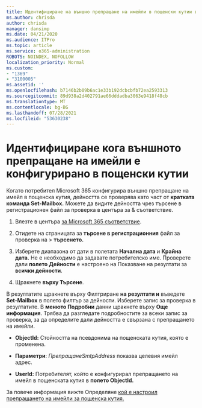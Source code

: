 ```yaml
---
title: Идентифициране на външно препращане на имейли в пощенски кутии в регистрационни файлове за проверка
ms.author: chrisda
author: chrisda
manager: dansimp
ms.date: 04/21/2020
ms.audience: ITPro
ms.topic: article
ms.service: o365-administration
ROBOTS: NOINDEX, NOFOLLOW
localization_priority: Normal
ms.custom:
- "1369"
- "3100005"
ms.assetid: ''
ms.openlocfilehash: b7146b2b09b6ac1e33b192dcbcbfb72ea2593313
ms.sourcegitcommit: 89d938a2d402791ae66dddadba3063e9418f48cb
ms.translationtype: MT
ms.contentlocale: bg-BG
ms.lasthandoff: 07/28/2021
ms.locfileid: "53630238"
---
```

# <a name="identify-when-external-email-forwarding-is-configured-on-mailboxes"></a>Идентифициране кога външното препращане на имейли е конфигурирано в пощенски кутии

Когато потребител Microsoft 365 конфигурира външно препращане на имейл в пощенска кутия, дейността се проверява като част от **кратката команда Set-Mailbox.** Можете да видите дейността чрез търсене в регистрационен файл за проверка в центъра за & съответствие.

1. Влезте в центъра [за Microsoft 365 съответствие](https://protection.office.com/).

2. Отидете на страницата за **търсене в регистрационния** файл за проверка на  >  **търсенето.**

3. Изберете диапазона от дати в полетата **Начална дата** и **Крайна дата.** Не е необходимо да задавате потребителско име. Проверете дали **полето Дейности** е настроено на Показване на резултати за **всички дейности**.

4. Щракнете **върху Търсене**.

В резултатите щракнете върху Филтриране **на резултати и** въведете **Set-Mailbox** в полето филтър за дейности. Изберете запис за проверка в резултатите. В **менюто Подробни** данни щракнете върху **Още информация**. Трябва да разгледате подробностите за всеки запис за проверка, за да определите дали дейността е свързана с препращането на имейли.

- **ObjectId:** Стойността на псевдонима на пощенската кутия, която е променена.

- **Параметри**: _ПрепращанеSmtpAddress_ показва целевия имейл адрес.

- **UserId:** Потребителят, който е конфигурирал препращането на имейл в пощенската кутия в **полето ObjectId.**

За повече информация вижте Определяне [кой е настроил препращането на имейли за пощенска кутия.](/microsoft-365/compliance/auditing-troubleshooting-scenarios#determine-who-set-up-email-forwarding-for-a-mailbox)
